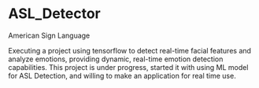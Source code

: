 # ASL_Detector
American Sign Language

Executing a project using tensorflow to detect real-time facial features and analyze emotions, providing dynamic, real-time emotion detection capabilities.
This project is under progress, started it with using ML model for ASL Detection, and willing to make an application for real time use.

